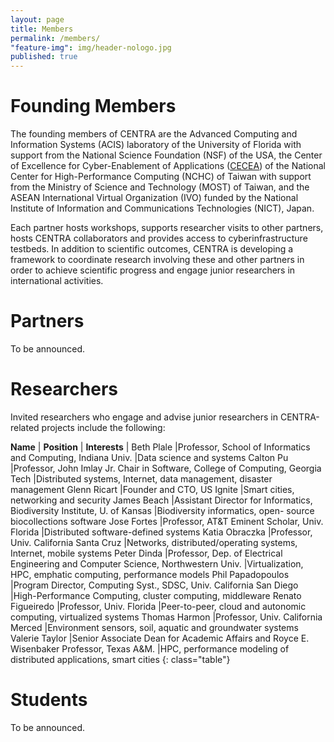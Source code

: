 ```yaml
---
layout: page
title: Members
permalink: /members/
"feature-img": img/header-nologo.jpg
published: true
---
```


# Founding Members

The founding members of CENTRA are the Advanced Computing and Information Systems (ACIS) laboratory of the University of Florida with support from the National Science Foundation (NSF) of the USA, the Center of Excellence for Cyber-Enablement of Applications (<a href="http://cecea.nchc.org.tw/">CECEA</A>) of the National Center for High-Performance Computing (NCHC) of Taiwan with support from the Ministry of Science and Technology (MOST) of Taiwan, and the ASEAN International Virtual Organization (IVO) funded by the National Institute of Information and Communications Technologies (NICT), Japan.

Each partner hosts workshops, supports researcher visits to other partners, hosts CENTRA collaborators and provides access to cyberinfrastructure testbeds. In addition to scientific outcomes, CENTRA is developing a framework to coordinate research involving these and other partners in order to achieve scientific progress and engage junior researchers in international activities.

# Partners

To be announced.

# Researchers

Invited researchers who engage and advise junior researchers in CENTRA-related projects include the following:

**Name**  | **Position**  | **Interests** |
Beth Plale          |Professor, School of Informatics and Computing, Indiana Univ.                            |Data science and systems
Calton Pu     |Professor, John Imlay Jr. Chair in Software, College of Computing, Georgia Tech       |Distributed systems, Internet, data management, disaster management
Glenn Ricart        |Founder and CTO, US Ignite                                             |Smart cities, networking and security
James Beach        |Assistant Director for Informatics, Biodiversity Institute, U. of Kansas              |Biodiversity informatics, open- source biocollections software
Jose Fortes        |Professor, AT&T Eminent Scholar, Univ. Florida                              |Distributed software-defined systems
Katia Obraczka     |Professor, Univ. California Santa Cruz                                 |Networks, distributed/operating systems, Internet, mobile systems 
Peter Dinda        |Professor, Dep. of Electrical Engineering and Computer Science, Northwestern Univ.         |Virtualization, HPC, emphatic computing, performance models
Phil Papadopoulos   |Program Director, Computing Syst., SDSC, Univ. California San Diego             |High-Performance Computing, cluster computing, middleware
Renato Figueiredo   |Professor, Univ. Florida                                              |Peer-to-peer, cloud and autonomic computing, virtualized systems 
Thomas Harmon      |Professor, Univ. California Merced                                     |Environment sensors, soil, aquatic and groundwater systems
Valerie Taylor      |Senior Associate Dean for Academic Affairs and Royce E. Wisenbaker Professor, Texas A&M. |HPC, performance modeling of distributed applications, smart cities
{: class="table"}

# Students

To be announced.
